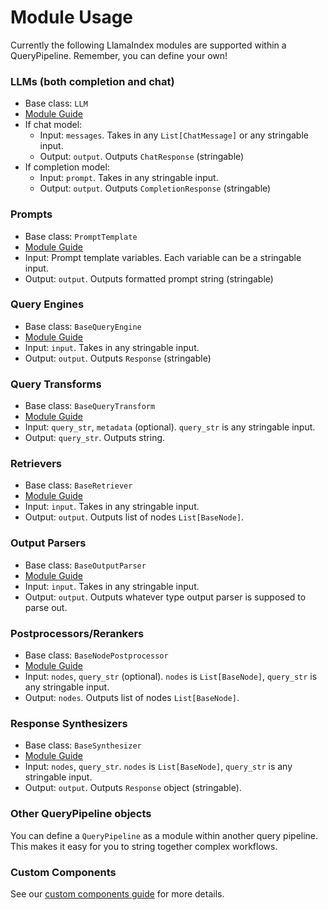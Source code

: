 # Module Usage

Currently the following LlamaIndex modules are supported within a QueryPipeline. Remember, you can define your own!

### LLMs (both completion and chat)

- Base class: `LLM`
- [Module Guide](../../models/llms.md)
- If chat model:
  - Input: `messages`. Takes in any `List[ChatMessage]` or any stringable input.
  - Output: `output`. Outputs `ChatResponse` (stringable)
- If completion model:
  - Input: `prompt`. Takes in any stringable input.
  - Output: `output`. Outputs `CompletionResponse` (stringable)

### Prompts

- Base class: `PromptTemplate`
- [Module Guide](../../models/prompts.md)
- Input: Prompt template variables. Each variable can be a stringable input.
- Output: `output`. Outputs formatted prompt string (stringable)

### Query Engines

- Base class: `BaseQueryEngine`
- [Module Guide](../../deploying/query_engine/root.md)
- Input: `input`. Takes in any stringable input.
- Output: `output`. Outputs `Response` (stringable)

### Query Transforms

- Base class: `BaseQueryTransform`
- [Module Guide](../../../optimizing/advanced_retrieval/query_transformations.md)
- Input: `query_str`, `metadata` (optional). `query_str` is any stringable input.
- Output: `query_str`. Outputs string.

### Retrievers

- Base class: `BaseRetriever`
- [Module Guide](../retriever/root.md)
- Input: `input`. Takes in any stringable input.
- Output: `output`. Outputs list of nodes `List[BaseNode]`.

### Output Parsers

- Base class: `BaseOutputParser`
- [Module Guide](../structured_outputs/output_parser.md)
- Input: `input`. Takes in any stringable input.
- Output: `output`. Outputs whatever type output parser is supposed to parse out.

### Postprocessors/Rerankers

- Base class: `BaseNodePostprocessor`
- [Module Guide](../node_postprocessors/root.md)
- Input: `nodes`, `query_str` (optional). `nodes` is `List[BaseNode]`, `query_str` is any stringable input.
- Output: `nodes`. Outputs list of nodes `List[BaseNode]`.

### Response Synthesizers

- Base class: `BaseSynthesizer`
- [Module Guide]()
- Input: `nodes`, `query_str`. `nodes` is `List[BaseNode]`, `query_str` is any stringable input.
- Output: `output`. Outputs `Response` object (stringable).

### Other QueryPipeline objects

You can define a `QueryPipeline` as a module within another query pipeline. This makes it easy for you to string together complex workflows.

### Custom Components

See our [custom components guide](query-pipeline-custom-component) for more details.
